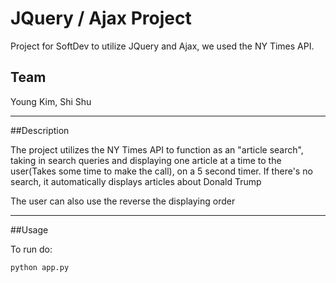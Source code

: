 # JQuery / Ajax Project

Project for SoftDev to utilize JQuery and Ajax, we used the NY Times API.

## Team

Young Kim, Shi Shu

---

##Description

The project utilizes the NY Times API to function as an "article search",
taking in search queries and displaying one article at a time to the user(Takes some time to make the call), on a 5 second timer.
If there's no search, it automatically displays articles about Donald Trump

The user can also use the reverse the displaying order

---

##Usage

To run do:

```sh
python app.py
```
